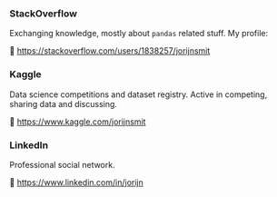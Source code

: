 ### StackOverflow
Exchanging knowledge, mostly about `pandas` related stuff. My profile:

:link: https://stackoverflow.com/users/1838257/jorijnsmit

### Kaggle
Data science competitions and dataset registry. Active in competing, sharing data and discussing.

:link: https://www.kaggle.com/jorijnsmit

### LinkedIn
Professional social network.

:link: https://www.linkedin.com/in/jorijn

<!--
- VAT: NL001554039B55
- CoC: 72659114
-->
